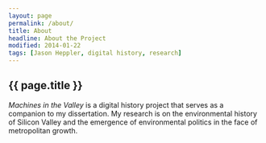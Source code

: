 ```yaml
---
layout: page
permalink: /about/
title: About
headline: About the Project
modified: 2014-01-22
tags: [Jason Heppler, digital history, research]
---
```


## {{ page.title }}

*Machines in the Valley* is a digital history project that serves as a companion to my dissertation. My research is on the environmental history of Silicon Valley and the emergence of environmental politics in the face of metropolitan growth.

